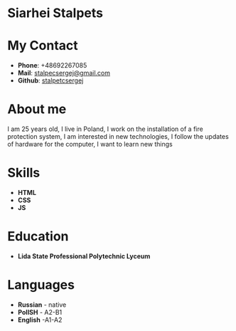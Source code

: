 # Siarhei Stalpets
# My Contact
- **Phone**: +48692267085
- **Mail**: [stalpecsergej@gmail.com](адрес "stalpecsergej@gmail.com")
- **Github**: [stalpetcsergej](адрес "https://github.com/stalpetcsergej")
# About me
I am 25 years old, I live in Poland, I work on the installation of a fire protection system, I am interested in new technologies, I follow the updates of hardware for the computer, I want to learn new things
# Skills
- **HTML**
- **CSS**
- **JS**
# Education
- **Lida State Professional Polytechnic Lyceum**
# Languages
- **Russian** - native
- **PolISH** - A2-B1
- **English** -A1-A2
